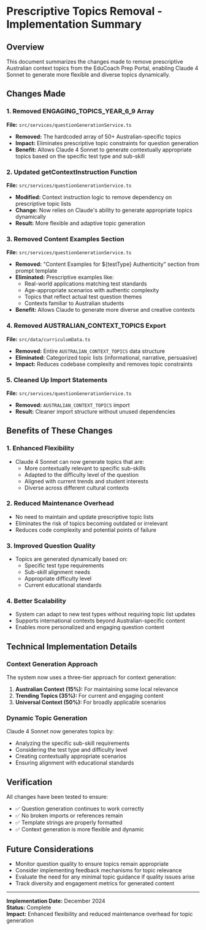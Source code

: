 # Prescriptive Topics Removal - Implementation Summary

## Overview
This document summarizes the changes made to remove prescriptive Australian context topics from the EduCoach Prep Portal, enabling Claude 4 Sonnet to generate more flexible and diverse topics dynamically.

## Changes Made

### 1. Removed ENGAGING_TOPICS_YEAR_6_9 Array
**File:** `src/services/questionGenerationService.ts`
- **Removed:** The hardcoded array of 50+ Australian-specific topics
- **Impact:** Eliminates prescriptive topic constraints for question generation
- **Benefit:** Allows Claude 4 Sonnet to generate contextually appropriate topics based on the specific test type and sub-skill

### 2. Updated getContextInstruction Function
**File:** `src/services/questionGenerationService.ts`
- **Modified:** Context instruction logic to remove dependency on prescriptive topic lists
- **Change:** Now relies on Claude's ability to generate appropriate topics dynamically
- **Result:** More flexible and adaptive topic generation

### 3. Removed Content Examples Section
**File:** `src/services/questionGenerationService.ts`
- **Removed:** "Content Examples for ${testType} Authenticity" section from prompt template
- **Eliminated:** Prescriptive examples like:
  - Real-world applications matching test standards
  - Age-appropriate scenarios with authentic complexity
  - Topics that reflect actual test question themes
  - Contexts familiar to Australian students
- **Benefit:** Allows Claude to generate more diverse and creative contexts

### 4. Removed AUSTRALIAN_CONTEXT_TOPICS Export
**File:** `src/data/curriculumData.ts`
- **Removed:** Entire `AUSTRALIAN_CONTEXT_TOPICS` data structure
- **Eliminated:** Categorized topic lists (informational, narrative, persuasive)
- **Impact:** Reduces codebase complexity and removes topic constraints

### 5. Cleaned Up Import Statements
**File:** `src/services/questionGenerationService.ts`
- **Removed:** `AUSTRALIAN_CONTEXT_TOPICS` import
- **Result:** Cleaner import structure without unused dependencies

## Benefits of These Changes

### 1. Enhanced Flexibility
- Claude 4 Sonnet can now generate topics that are:
  - More contextually relevant to specific sub-skills
  - Adapted to the difficulty level of the question
  - Aligned with current trends and student interests
  - Diverse across different cultural contexts

### 2. Reduced Maintenance Overhead
- No need to maintain and update prescriptive topic lists
- Eliminates the risk of topics becoming outdated or irrelevant
- Reduces code complexity and potential points of failure

### 3. Improved Question Quality
- Topics are generated dynamically based on:
  - Specific test type requirements
  - Sub-skill alignment needs
  - Appropriate difficulty level
  - Current educational standards

### 4. Better Scalability
- System can adapt to new test types without requiring topic list updates
- Supports international contexts beyond Australian-specific content
- Enables more personalized and engaging question content

## Technical Implementation Details

### Context Generation Approach
The system now uses a three-tier approach for context generation:
1. **Australian Context (15%):** For maintaining some local relevance
2. **Trending Topics (35%):** For current and engaging content
3. **Universal Context (50%):** For broadly applicable scenarios

### Dynamic Topic Generation
Claude 4 Sonnet now generates topics by:
- Analyzing the specific sub-skill requirements
- Considering the test type and difficulty level
- Creating contextually appropriate scenarios
- Ensuring alignment with educational standards

## Verification
All changes have been tested to ensure:
- ✅ Question generation continues to work correctly
- ✅ No broken imports or references remain
- ✅ Template strings are properly formatted
- ✅ Context generation is more flexible and dynamic

## Future Considerations
- Monitor question quality to ensure topics remain appropriate
- Consider implementing feedback mechanisms for topic relevance
- Evaluate the need for any minimal topic guidance if quality issues arise
- Track diversity and engagement metrics for generated content

---

**Implementation Date:** December 2024  
**Status:** Complete  
**Impact:** Enhanced flexibility and reduced maintenance overhead for topic generation 